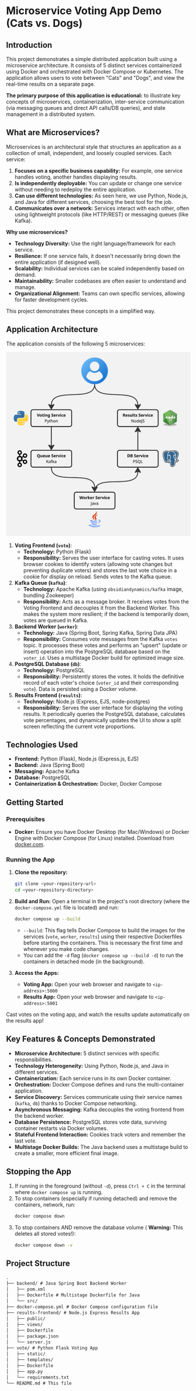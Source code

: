 # Microservice Voting App Demo (Cats vs. Dogs)

## Introduction

This project demonstrates a simple distributed application built using a microservice architecture. It consists of 5 distinct services containerized using Docker and orchestrated with Docker Compose or Kubernetes. The application allows users to vote between "Cats" and "Dogs", and view the real-time results on a separate page.

**The primary purpose of this application is educational:** to illustrate key concepts of microservices, containerization, inter-service communication (via messaging queues and direct API calls/DB queries), and state management in a distributed system.

## What are Microservices?

Microservices is an architectural style that structures an application as a collection of small, independent, and loosely coupled services. Each service:

1.  **Focuses on a specific business capability:** For example, one service handles voting, another handles displaying results.
2.  **Is independently deployable:** You can update or change one service without needing to redeploy the entire application.
3.  **Can use different technologies:** As seen here, we use Python, Node.js, and Java for different services, choosing the best tool for the job.
4.  **Communicates over a network:** Services interact with each other, often using lightweight protocols (like HTTP/REST) or messaging queues (like Kafka).

**Why use microservices?**
*   **Technology Diversity:** Use the right language/framework for each service.
*   **Resilience:** If one service fails, it doesn't necessarily bring down the entire application (if designed well).
*   **Scalability:** Individual services can be scaled independently based on demand.
*   **Maintainability:** Smaller codebases are often easier to understand and manage.
*   **Organizational Alignment:** Teams can own specific services, allowing for faster development cycles.

This project demonstrates these concepts in a simplified way.

## Application Architecture

The application consists of the following 5 microservices:

<p align="center">
<img src="architecture.jpg" width="600" alt="architecture">
</p>

1.  **Voting Frontend (`vote`)**:
    *   **Technology:** Python (Flask)
    *   **Responsibility:** Serves the user interface for casting votes. It uses browser cookies to identify voters (allowing vote changes but preventing duplicate voters) and stores the last vote choice in a cookie for display on reload. Sends votes to the Kafka queue.
2.  **Kafka Queue (`kafka`)**:
    *   **Technology:** Apache Kafka (using `obsidiandynamics/kafka` image, bundling Zookeeper)
    *   **Responsibility:** Acts as a message broker. It receives votes from the Voting Frontend and decouples it from the Backend Worker. This makes the system more resilient; if the backend is temporarily down, votes are queued in Kafka.
3.  **Backend Worker (`worker`)**:
    *   **Technology:** Java (Spring Boot, Spring Kafka, Spring Data JPA)
    *   **Responsibility:** Consumes vote messages from the Kafka `votes` topic. It processes these votes and performs an "upsert" (update or insert) operation into the PostgreSQL database based on the `voter_id`. Uses a multistage Docker build for optimized image size.
4.  **PostgreSQL Database (`db`)**:
    *   **Technology:** PostgreSQL
    *   **Responsibility:** Persistently stores the votes. It holds the definitive record of each voter's choice (`voter_id` and their corresponding `vote`). Data is persisted using a Docker volume.
5.  **Results Frontend (`results`)**:
    *   **Technology:** Node.js (Express, EJS, node-postgres)
    *   **Responsibility:** Serves the user interface for displaying the voting results. It periodically queries the PostgreSQL database, calculates vote percentages, and dynamically updates the UI to show a split screen reflecting the current vote proportions.

## Technologies Used

*   **Frontend:** Python (Flask), Node.js (Express.js, EJS)
*   **Backend:** Java (Spring Boot)
*   **Messaging:** Apache Kafka
*   **Database:** PostgreSQL
*   **Containerization & Orchestration:** Docker, Docker Compose

## Getting Started

### Prerequisites

*   **Docker:** Ensure you have Docker Desktop (for Mac/Windows) or Docker Engine with Docker Compose (for Linux) installed. Download from [docker.com](https://www.docker.com/products/docker-desktop/).

### Running the App

1.  **Clone the repository:**
    ```bash
    git clone <your-repository-url>
    cd <your-repository-directory>
    ```
2.  **Build and Run:** Open a terminal in the project's root directory (where the `docker-compose.yml` file is located) and run:
    ```bash
    docker compose up --build
    ```
    *   `--build`: This flag tells Docker Compose to build the images for the services (`vote`, `worker`, `results`) using their respective Dockerfiles before starting the containers. This is necessary the first time and whenever you make code changes.
    *   You can add the `-d` flag (`docker compose up --build -d`) to run the containers in detached mode (in the background).

3.  **Access the Apps:**
    *   **Voting App:** Open your web browser and navigate to `<ip-address>:5000`
    *   **Results App:** Open your web browser and navigate to `<ip-address>:5001`

Cast votes on the voting app, and watch the results update automatically on the results app!

## Key Features & Concepts Demonstrated

*   **Microservice Architecture:** 5 distinct services with specific responsibilities.
*   **Technology Heterogeneity:** Using Python, Node.js, and Java in different services.
*   **Containerization:** Each service runs in its own Docker container.
*   **Orchestration:** Docker Compose defines and runs the multi-container application.
*   **Service Discovery:** Services communicate using their service names (`kafka`, `db`) thanks to Docker Compose networking.
*   **Asynchronous Messaging:** Kafka decouples the voting frontend from the backend worker.
*   **Database Persistence:** PostgreSQL stores vote data, surviving container restarts via Docker volumes.
*   **Stateful Frontend Interaction:** Cookies track voters and remember the last vote.
*   **Multistage Docker Builds:** The Java backend uses a multistage build to create a smaller, more efficient final image.

## Stopping the App

1.  If running in the foreground (without `-d`), press `Ctrl + C` in the terminal where `docker compose up` is running.
2.  To stop containers (especially if running detached) and remove the containers, network, run:
    ```bash
    docker compose down
    ```
3.  To stop containers AND remove the database volume ( **Warning:** This deletes all stored votes!):
    ```bash
    docker compose down -v
    ```

## Project Structure

```
.
├── backend/ # Java Spring Boot Backend Worker
│   ├── pom.xml
│   ├── Dockerfile # Multistage Dockerfile for Java
│   └── src/
├── docker-compose.yml # Docker Compose configuration file
├── results-frontend/ # Node.js Express Results App
│   ├── public/
│   ├── views/
│   ├── Dockerfile
│   ├── package.json
│   └── server.js
├── vote/ # Python Flask Voting App
│   ├── static/
│   ├── templates/
│   ├── Dockerfile
│   ├── app.py
│   └── requirements.txt
└── README.md # This file
```
